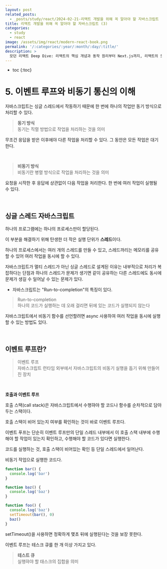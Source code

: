 ```yaml
---
layout: post
related_posts:
  - _posts/study/react/2024-02-21-리액트 개발을 위해 꼭 알아야 할 자바스크립트 (2).markdown
title: 리액트 개발을 위해 꼭 알아야 할 자바스크립트 (3)
categories:
  - study
  - react
image: /assets/img/react/modern-react-book.png
permalink: '/:categories/:year/:month/:day/:title/'
description: >
  모던 리액트 Deep Dive: 리액트의 핵심 개념과 동작 원리부터 Next.js까지, 리액트의 모든 것 - 01장 리액트 개발을 위해 꼭 알아야 할 자바스크립트
---
```


* toc
{:toc}

# 5. 이벤트 루프와 비동기 통신의 이해

자바스크립트는 싱글 스레드에서 작동하기 때문에 한 번에 하나의 작업만 동기 방식으로 처리할 수 있다.

> **동기 방식** <br>
> 동기는 직렬 방법으로 작업을 처리하는 것을 의미

무조건 응답을 받은 이후에야 다른 작업을 처리할 수 있다. 그 동안은 모든 작업은 대기 한다.

<br>

> **비동기 방식** <br>
> 비동기란 병렬 방식으로 작업을 처리하는 것을 의미

요청을 시작한 후 응답에 상관없이 다음 작업을 처리한다. 한 번에 여러 작업이 실행될 수 있다.

<br>

## **싱글 스레드 자바스크립트**

하나의 프로그램에는 하나의 프로세스만이 할당된다.

이 부분을 해결하기 위해 탄생한 더 작은 실행 단위가 **스레드**이다.

하나의 프로세스에서는 여러 개의 스레드를 만들 수 있고, 스레드까리는 메모리를 공유할 수 있어 여러 작업을 동시에 할 수 있다.

자바스크립트가 멀티 스레드가 아닌 싱글 스레드로 설계된 이유는 내부적으로 처리가 복잡하다는 단점과 하나의 스레드가 문제가 생기면 같이 공유하는 다른 스레드에도 동시에 문제가 생길 수 일어날 수 있는 문제가 있다.

- 자바스크립트는 "Run-to-completion"의 특징이 있다.

> Run-to-completion <br>
> 하나의 코드가 실행하는 데 오래 걸리면 뒤에 있는 코드가 실행되지 않는다

자바스크립트에서 비동기 함수를 선언할려면 async 사용하여 여러 작업을 동시에 실행할 수 있는 방법도 있다.

<br>

## **이벤트 루프란?**

> 이벤트 루프 <br>
> 자바스크립트 런타임 외부에서 자바스크립트의 비동기 실행을 돕기 위해 만들어진 장치

<br>

<strong class="green_">호출과 이벤트 루프</strong>

호출 스택(call stack)은 자바스크립트에서 수행햐야 할 코드나 함수를 순차적으로 담아두는 스택이다.

호출 스택이 비어 있는지 여부를 확인하는 것이 바로 이벤트 루프다. 

이벤트 푸프는 단순히 이벤트 루프만의 단일 스레드 내부에서 이 호출 스택 내부에 수행해야 할 작업이 있는지 확인하고, 수행해야 할 코드가 있다면 실행한다.

코드를 실행하는 것, 호출 스택이 비어있는 확인 등 단일 스레드에서 일어난다.

비동기 작업으로 실행한 코드다.

```js
function bar() {
  console.log('bar')
}

function baz() {
  console.log('baz')
}

function foo() {
  console.log('baz')
  setTimeout(bar(), 0)
  baz()
}
```

setTimeout()을 사용하면 정확하게 몇초 뒤에 실행된다는 것을 보장 못한다.

이벤트 루프는 테스크 큐를 한 개 이상 가지고 있다.

> **테스트 큐** <br>
> 실행햐야 할 태스크의 집합을 의미